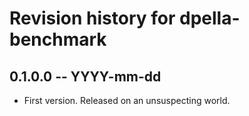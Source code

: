 # Revision history for dpella-benchmark

## 0.1.0.0 -- YYYY-mm-dd

* First version. Released on an unsuspecting world.
